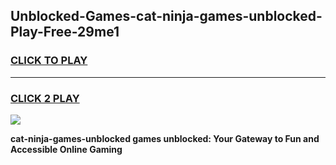 
## Unblocked-Games-cat-ninja-games-unblocked-Play-Free-29me1
<h3>
<a href="https://premium76.site?title=cat-ninja-games-unblocked&ref=23A">CLICK TO PLAY</a></h3>
<hr>

<h3>
<a href="https://premium76.site?title=cat-ninja-games-unblocked&ref=23A">CLICK 2 PLAY</a>
  
</h3>

<a href="https://premium76.site?title=cat-ninja-games-unblocked&ref=23A"><img src="https://clearcache.store/games.png"></a>


**cat-ninja-games-unblocked games unblocked: Your Gateway to Fun and Accessible Online Gaming**
